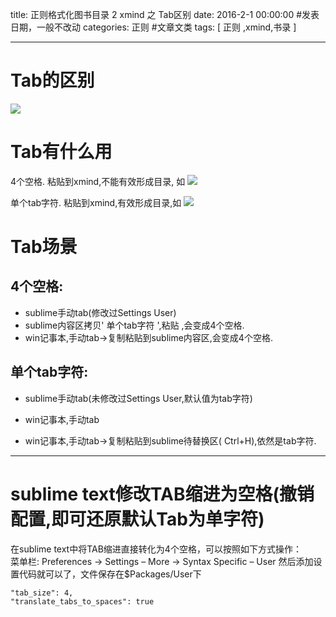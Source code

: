 title: 正则格式化图书目录 2 xmind 之 Tab区别
date: 2016-2-1 00:00:00 #发表日期，一般不改动
categories: 正则   #文章文类
tags: [ 正则 ,xmind,书录 ]


---


# Tab的区别
![]( http://ll-blog.oss-cn-hangzhou.aliyuncs.com/16-2-23/41625809.jpg)




# Tab有什么用
4个空格. 粘贴到xmind,不能有效形成目录, 如
![](http://ll-blog.oss-cn-hangzhou.aliyuncs.com/16-2-23/45208894.jpg)


单个tab字符. 粘贴到xmind,有效形成目录,如
![]( http://ll-blog.oss-cn-hangzhou.aliyuncs.com/16-2-23/15305404.jpg)


# Tab场景
## 4个空格:
* sublime手动tab(修改过Settings User)
*   sublime内容区拷贝' 单个tab字符 ',粘贴 ,会变成4个空格.
*   win记事本,手动tab->复制粘贴到sublime内容区,会变成4个空格.



## 单个tab字符:
* sublime手动tab(未修改过Settings User,默认值为tab字符)

*   win记事本,手动tab
*   win记事本,手动tab->复制粘贴到sublime待替换区( Ctrl+H),依然是tab字符.



---


# sublime text修改TAB缩进为空格(撤销配置,即可还原默认Tab为单字符)


在sublime text中将TAB缩进直接转化为4个空格，可以按照如下方式操作：  
菜单栏: Preferences -> Settings – More -> Syntax Specific – User
  然后添加设置代码就可以了，文件保存在$Packages/User下

```
"tab_size": 4,
"translate_tabs_to_spaces": true
```


<!-- more -->



